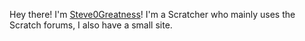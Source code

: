 Hey there! I'm [Steve0Greatness](scratch.mit.edu/users/steve0greatness)! I'm a Scratcher who mainly uses the Scratch forums, I also have a small site.
